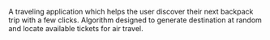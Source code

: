 A traveling application which helps the user discover their next backpack trip with a few clicks. Algorithm designed to generate destination at random and locate available tickets for air travel.
